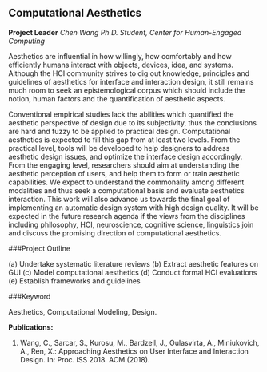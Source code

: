 ## Computational Aesthetics

**Project Leader**
*Chen Wang*
*Ph.D. Student, Center for Human-Engaged Computing*


Aesthetics are influential in how willingly, how comfortably and how efficiently humans interact with objects, devices, idea, and systems. Although the HCI community strives to dig out knowledge, principles and guidelines of aesthetics for interface and interaction design, it still remains much room to seek an epistemological corpus which should include the notion, human factors and the quantification of aesthetic aspects. 

Conventional empirical studies lack the abilities which quantified the aesthetic perspective of design due to its subjectivity, thus the conclusions are hard and fuzzy to be applied to practical design. Computational aesthetics is expected to fill this gap from at least two levels. From the practical level, tools will be developed to help designers to address aesthetic design issues, and optimize the interface design accordingly. From the engaging level, researchers should aim at understanding the aesthetic perception of users, and help them to form or train aesthetic capabilities. We expect to understand the commonality among different modalities and thus seek a computational basis and evaluate aesthetics interaction. This work will also advance us towards the final goal of implementing an automatic design system with high design quality. It will be expected in the future research agenda if the views from the disciplines including philosophy, HCI, neuroscience, cognitive science, linguistics join and discuss the promising direction of computational aesthetics.

###Project Outline

(a)	Undertake systematic literature reviews
(b)	Extract aesthetic features on GUI
(c)	Model computational aesthetics
(d)	Conduct formal HCI evaluations
(e)	Establish frameworks and guidelines

###Keyword

Aesthetics, Computational Modeling, Design.

**Publications:**

1. Wang, C., Sarcar, S., Kurosu, M., Bardzell, J., Oulasvirta, A., Miniukovich, A., Ren, X.: Approaching Aesthetics on User Interface and Interaction Design. In: Proc. ISS 2018. ACM (2018).	